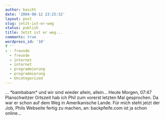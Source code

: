 ```yaml
---
author: bascht
date: '2004-08-12 23:25:32'
layout: post
slug: jetzt-ist-er-weg
status: publish
title: Jetzt ist er weg...
comments: true
wordpress_id: '10'
? ''
: - freunde
  - freunde
  - internet
  - internet
  - programmierung
  - programmierung
  - Uncategorized
---
```


... \*bambabam\* und wir sind wieder allein, allein... Heute
Morgen, 07:47 Planschwitzer Ortszeit hab ich Phil zum vorerst
letzten Mal gesprochen. Da war er schon auf dem Weg in
Amerikanische Lande. Für mich steht jetzt der Job, Phils Webseite
fertig zu machen, an: backpfeife.com ist ja schon online...


